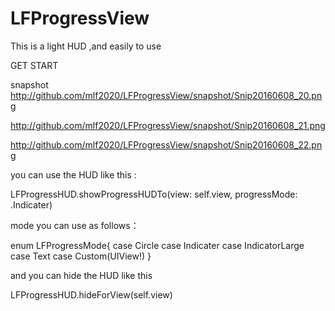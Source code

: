 # LFProgressView

This is a light HUD ,and easily to use

GET START

snapshot
http://github.com/mlf2020/LFProgressView/snapshot/Snip20160608_20.png

http://github.com/mlf2020/LFProgressView/snapshot/Snip20160608_21.png

http://github.com/mlf2020/LFProgressView/snapshot/Snip20160608_22.png
 
 you can use the HUD like this :
 
 LFProgressHUD.showProgressHUDTo(view: self.view, progressMode: .Indicater)
 
 mode you can use as follows：
 
 enum LFProgressMode{
    case Circle
    case Indicater
    case IndicatorLarge
    case Text
    case Custom(UIView!)
}


and you can hide the HUD like this 

LFProgressHUD.hideForView(self.view)



